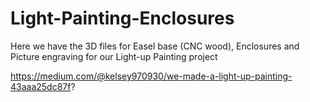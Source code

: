 # Light-Painting-Enclosures

Here we have the 3D files for Easel base (CNC wood), Enclosures and Picture engraving for our Light-up Painting project

https://medium.com/@kelsey970930/we-made-a-light-up-painting-43aaa25dc87f?
